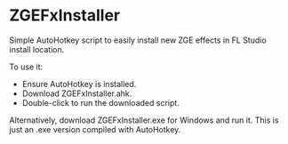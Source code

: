# ZGEFxInstaller
Simple AutoHotkey script to easily install new ZGE effects in FL Studio install location.

To use it:
- Ensure AutoHotkey is installed.
- Download ZGEFxInstaller.ahk.
- Double-click to run the downloaded script.

Alternatively, download ZGEFxInstaller.exe for Windows and run it. This is just an .exe version compiled with AutoHotkey.
